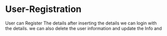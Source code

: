 # User-Registration
User can Register The details after inserting the details we can login with the details. we can also delete the user information and update the Info and
